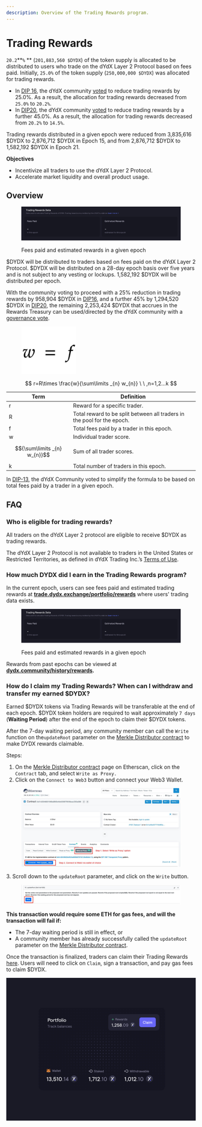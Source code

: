 ```yaml
---
description: Overview of the Trading Rewards program.
---
```


# Trading Rewards

`20.2`**`%` ** (`201,883,560 $DYDX`) of the token supply is allocated to be distributed to users who trade on the dYdX Layer 2 Protocol based on fees paid. Initially, `25.0%` of the token supply (`250,000,000 $DYDX`) was allocated for trading rewards.&#x20;

* In [DIP 16](https://github.com/dydxfoundation/dip/blob/master/content/dips/DIP-16.md), the dYdX community [voted](https://dydx.community/dashboard/proposal/8) to reduce trading rewards by 25.0%. As a result, the allocation for trading rewards decreased from `25.0%` to `20.2%`.&#x20;
* In [DIP20](https://dydx.community/dashboard/proposal/11), the dYdX community [voted](https://dydx.community/dashboard/proposal/11) to reduce trading rewards by a further 45.0%. As a result, the allocation for trading rewards decreased from `20.2%` to `14.5%`.&#x20;

Trading rewards distributed in a given epoch were reduced from 3,835,616 $DYDX to 2,876,712 $DYDX in Epoch 15, and from 2,876,712 $DYDX to 1,582,192 $DYDX in Epoch 21.

**Objectives**

* Incentivize all traders to use the dYdX Layer 2 Protocol.
* Accelerate market liquidity and overall product usage.

## **Overview**

<figure><img src="../.gitbook/assets/1-fees-paid-estimated-rewards.png" alt=""><figcaption><p>Fees paid and estimated rewards in a given epoch</p></figcaption></figure>

$DYDX will be distributed to traders based on fees paid on the dYdX Layer 2 Protocol. $DYDX will be distributed on a 28-day epoch basis over five years and is not subject to any vesting or lockups. 1,582,192 $DYDX will be distributed per epoch.

With the community voting to proceed with a 25% reduction in trading rewards by 958,904 $DYDX in [DIP16](https://dydx.community/dashboard/proposal/8), and a further 45% by 1,294,520 $DYDX in [DIP20](https://dydx.community/dashboard/proposal/11), the remaining 2,253,424 $DYDX that accrues in the Rewards Treasury can be used/directed by the dYdX community with a [governance vote](https://docs.dydx.community/dydx-governance/voting-and-governance/governance-parameters).

<figure><img src="../.gitbook/assets/1-trading-rewards-formula-new.png" alt=""><figcaption></figcaption></figure>

$$
r=R\times \frac{w}{\sum\limits _{n} w_{n}} \ \ ,n=1,2...k
$$

| Term                         | Definition                                                              |
| ---------------------------- | ----------------------------------------------------------------------- |
| r                            | Reward for a specific trader.                                           |
| R                            | Total reward to be split between all traders in the pool for the epoch. |
| f                            | Total fees paid by a trader in this epoch.                              |
| w                            | Individual trader score.                                                |
| $${\sum\limits _{n} w_{n}}$$ | Sum of all trader scores.                                               |
| k                            | Total number of traders in this epoch.                                  |

In [DIP-13](https://github.com/dydxfoundation/dip/blob/master/content/dips/DIP-13.md), the dYdX Community voted to simplify the formula to be based on total fees paid by a trader in a given epoch.

## FAQ

### Who is eligible for trading rewards?

All traders on the dYdX Layer 2 protocol are eligible to receive $DYDX as trading rewards.

The dYdX Layer 2 Protocol is not available to traders in the United States or Restricted Territories, as defined in dYdX Trading Inc.’s [Terms of Use](https://dydx.exchange/terms).

### How much DYDX did I earn in the Trading Rewards program?

In the current epoch, users can see fees paid and estimated trading rewards at [**trade.dydx.exchange/portfolio/rewards**](https://trade.dydx.exchange/portfolio/rewards) where users' trading data exists.

<figure><img src="../.gitbook/assets/1-fees-paid-estimated-rewards.png" alt=""><figcaption><p>Fees paid and estimated rewards in a given epoch</p></figcaption></figure>

Rewards from past epochs can be viewed at [**dydx.community/history/rewards**](https://dydx.community/history/rewards)**.**

### How do I claim my Trading Rewards? When can I withdraw and transfer my earned $DYDX?

Earned $DYDX tokens via Trading Rewards will be transferable at the end of each epoch. $DYDX token holders are required to wait approximately `7 days` (**Waiting Period**) after the end of the epoch to claim their $DYDX tokens.&#x20;

After the 7-day waiting period, any community member can call the `Write` function on the`updateRoot` parameter on the [Merkle Distributor contract](https://etherscan.io/address/0x01d3348601968ab85b4bb028979006eac235a588#writeProxyContract) to make DYDX rewards claimable.&#x20;

Steps:

1. On the [Merkle Distributor contract](https://etherscan.io/address/0x01d3348601968ab85b4bb028979006eac235a588#writeProxyContract) page on Etherscan, click on the `Contract` tab, and select `Write as Proxy.`
2. Click on the `Connect to Web3` button and connect your Web3 Wallet.

<figure><img src="../.gitbook/assets/merkle-distributor-contract.jpeg" alt=""><figcaption></figcaption></figure>

3\. Scroll down to the `updateRoot` parameter, and click on the `Write` button.

<figure><img src="../.gitbook/assets/updateRoot-claiming.jpeg" alt=""><figcaption></figcaption></figure>

**This transaction would require some ETH for gas fees, and will the transaction will fail if:**

* The 7-day waiting period is still in effect, or
* A community member has already successfully called the `updateRoot` parameter on the [Merkle Distributor contract](https://etherscan.io/address/0x01d3348601968ab85b4bb028979006eac235a588#writeProxyContract).

Once the transaction is finalized, traders can claim their Trading Rewards [here](https://dydx.community/dashboard). Users will need to click on `Claim`, sign a transaction, and pay gas fees to claim $DYDX.

![Portfolio overview of rewards](../.gitbook/assets/1-portfolio-overview-rewards.png)
